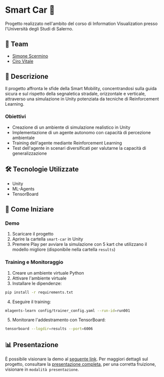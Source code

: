 # Smart Car 🚗

Progetto realizzato nell'ambito del corso di Information Visualization presso l'Università degli Studi di Salerno.

## 👥 Team

- [Simone Scermino](https://github.com/Hikki00)
- [Ciro Vitale](https://github.com/cirovitale)

## 📝 Descrizione

Il progetto affronta le sfide della Smart Mobility, concentrandosi sulla guida sicura e sul rispetto della segnaletica stradale, orizzontale e verticale, attraverso una simulazione in Unity potenziata da tecniche di Reinforcement Learning.

### Obiettivi

- Creazione di un ambiente di simulazione realistico in Unity
- Implementazione di un agente autonomo con capacità di percezione ambientale
- Training dell'agente mediante Reinforcement Learning
- Test dell'agente in scenari diversificati per valutarne la capacità di generalizzazione

## 🛠️ Tecnologie Utilizzate

- Unity
- ML-Agents
- TensorBoard

## 🚀 Come Iniziare

### Demo

1. Scaricare il progetto
2. Aprire la cartella `smart-car` in Unity
3. Premere Play per avviare la simulazione con 5 kart che utilizzano il modello migliore (disponibile nella cartella `results`)

### Training e Monitoraggio

1. Creare un ambiente virtuale Python
2. Attivare l'ambiente virtuale
3. Installare le dipendenze:

```bash
pip install -r requirements.txt
```

4. Eseguire il training:

```bash
mlagents-learn config/trainer_config.yaml --run-id=run001
```

5. Monitorare l'addestramento con TensorBoard:

```bash
tensorboard --logdir=results --port=6006
```

## 📊 Presentazione

È possibile visionare la demo al [seguente link](https://youtu.be/3ezWncyGiuk).
Per maggiori dettagli sul progetto, consultare la [presentazione completa](https://docs.google.com/presentation/d/1Xg_qV4EM3N4ziOxmwtLusDE-ioAwfoSk/), per una corretta fruizione, visionare in `modalità presentazione`.
